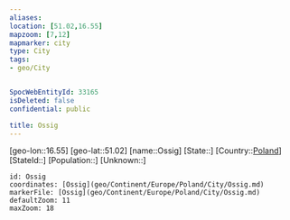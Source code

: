 ```yaml
---
aliases: 
location: [51.02,16.55]
mapzoom: [7,12] 
mapmarker: city 
type: City
tags:
- geo/City


SpocWebEntityId: 33165
isDeleted: false
confidential: public

title: Ossig
---
```

[geo-lon::16.55]
[geo-lat::51.02]
[name::Ossig]
[State::]
[Country::[Poland](geo/Continent/Europe/Poland.md)]
[StateId::]
[Population::]
[Unknown::]


```leaflet
id: Ossig
coordinates: [Ossig](geo/Continent/Europe/Poland/City/Ossig.md)
markerFile: [Ossig](geo/Continent/Europe/Poland/City/Ossig.md)
defaultZoom: 11 
maxZoom: 18
```


